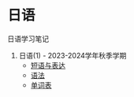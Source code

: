 # 日语

日语学习笔记

1. 日语(1) - 2023-2024学年秋季学期
    * [短语与表达](japanese-1-pattern.md)
    * [语法](japanese-1-grammar.md)
    * [单词表](japanese-1-vocab.md)
